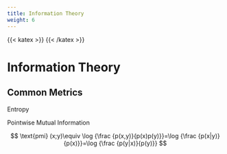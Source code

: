 ```yaml
---
title: Information Theory
weight: 6
---
```

<!-- Just need a katex comment to generate katex -->

{{< katex >}} {{< /katex >}}

# Information Theory

## Common Metrics

Entropy

Pointwise Mutual Information

$$
\text{pmi} (x;y)\equiv \log {\frac {p(x,y)}{p(x)p(y)}}=\log {\frac {p(x|y)}{p(x)}}=\log {\frac {p(y|x)}{p(y)}}
$$
